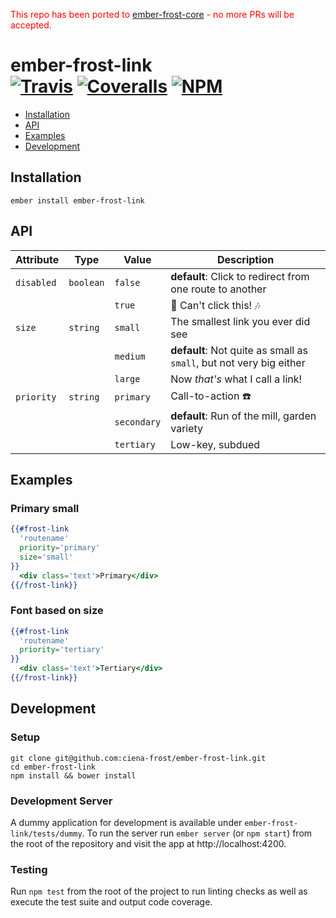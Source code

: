 [ember-frost-core]: https://github.com/ciena-frost/ember-frost-core
 
<span style="color: red">This repo has been ported to</span> [ember-frost-core] <span style="color: red"> - no more PRs will be accepted.</span>

[ci-img]: https://img.shields.io/travis/ciena-frost/ember-frost-link.svg "Build Status"
[ci-url]: https://travis-ci.org/ciena-frost/ember-frost-link

[cov-img]: https://img.shields.io/coveralls/ciena-frost/ember-frost-link.svg "Code Coverage"
[cov-url]: https://coveralls.io/github/ciena-frost/ember-frost-link

[npm-img]: https://img.shields.io/npm/v/ember-frost-link.svg "NPM Version"
[npm-url]: https://www.npmjs.com/package/ember-frost-link

# ember-frost-link <br /> [![Travis][ci-img]][ci-url] [![Coveralls][cov-img]][cov-url] [![NPM][npm-img]][npm-url]

* [Installation](#installation)
* [API](#api)
* [Examples](#examples)
* [Development](#development)

## Installation
```
ember install ember-frost-link
```

## API

| Attribute | Type | Value | Description |
| --------- | ---- | ----- | ----------- |
| `disabled` | `boolean` | `false` | **default**: Click to redirect from one route to another |
| | | `true` | :no_entry_sign: Can't click this! :notes: |
| `size` | `string` | `small` | The smallest link you ever did see |
| | | `medium` | **default**: Not quite as small as `small`, but not very big either |
| | | `large` | Now *that's* what I call a link! |
| `priority` | `string` | `primary` | Call-to-action :telephone: |
| | | `secondary` | **default**: Run of the mill, garden variety  |
| | | `tertiary` | Low-key, subdued  |


## Examples

### Primary small
```handlebars
{{#frost-link
  'routename'
  priority='primary'
  size='small'
}}
  <div class='text'>Primary</div>
{{/frost-link}}
```

### Font based on size
```handlebars
{{#frost-link
  'routename'
  priority='tertiary'
}}
  <div class='text'>Tertiary</div>
{{/frost-link}}
```

## Development
### Setup
```
git clone git@github.com:ciena-frost/ember-frost-link.git
cd ember-frost-link
npm install && bower install
```

### Development Server
A dummy application for development is available under `ember-frost-link/tests/dummy`.
To run the server run `ember server` (or `npm start`) from the root of the repository and
visit the app at http://localhost:4200.

### Testing
Run `npm test` from the root of the project to run linting checks as well as execute the test suite
and output code coverage.
